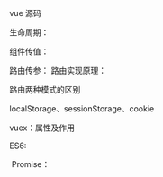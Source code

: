 vue 源码

生命周期：

组件传值：

路由传参：
路由实现原理：

路由两种模式的区别

localStorage、sessionStorage、cookie

vuex：属性及作用

ES6:

​		Promise：

